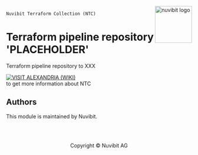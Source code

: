 <!-- LOGO -->
<a href="https://nuvibit.com">    
  <img src="https://nuvibit.com/images/logo/logo-nuvibit-badge.png" alt="nuvibit logo" title="nuvibit" align="right" height="100" />
</a>

`Nuvibit Terraform Collection (NTC)`
# Terraform pipeline repository 'PLACEHOLDER'

<!-- DESCRIPTION -->
Terraform pipeline repository to XXX

<!-- DOCUMENTATION -->
<p>
    <a href="https://github.com/nuvibit-terraform-collection/alexandria/wiki">
        <img src="https://img.shields.io/static/v1?style=for-the-badge&message=VISIT%20ALEXANDRIA%20(WIKI)&color=7B42BC&logo=Lighthouse&logoColor=FFFFFF&label="
            alt="VISIT ALEXANDRIA (WIKI)">
    </a>
    <br>to get more information about NTC
</p>

<!-- BEGIN_TF_DOCS -->
<!-- END_TF_DOCS -->

<!-- AUTHORS -->
## Authors
This module is maintained by Nuvibit.

<!-- COPYRIGHT -->
<br />
<br />
<p align="center">Copyright &copy; Nuvibit AG</p>